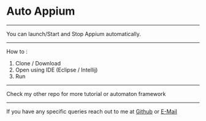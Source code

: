 Auto Appium
================
----------------

You can launch/Start and Stop Appium automatically.

----------------

How to :

1. Clone / Download
2. Open using IDE (Eclipse / Intellij)
3. Run

---------------

Check my other repo for more tutorial or automaton framework

---------------

If you have any specific queries reach out to me at [Github](https://github.com/raixa) or [E-Mail](mailto:khalif.rinaldi@gmail.com)